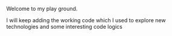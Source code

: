 Welcome to my play ground.

I will keep adding the working code which I used to explore new technologies and some interesting code logics
